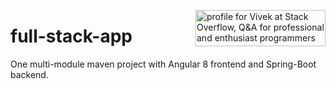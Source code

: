 <a href="https://stackoverflow.com/users/2065799/vivek"><img align="right" src="https://stackoverflow.com/users/flair/2065799.png?theme=dark" width="208" height="58" alt="profile for Vivek at Stack Overflow, Q&amp;A for professional and enthusiast programmers" title="profile for Vivek at Stack Overflow, Q&amp;A for professional and enthusiast programmers"></a>
# full-stack-app
One multi-module maven project with Angular 8 frontend and Spring-Boot backend.

